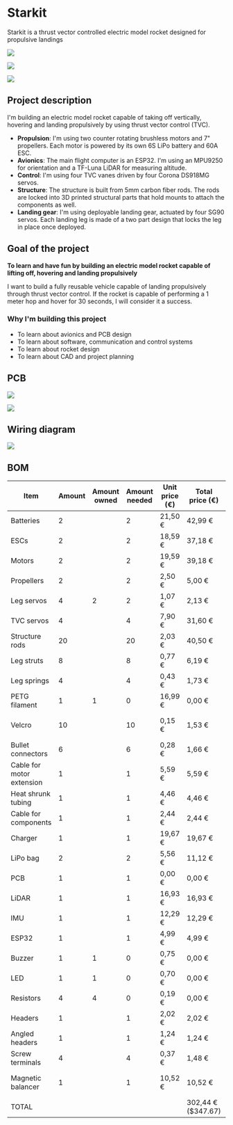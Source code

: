 # Starkit

Starkit is a thrust vector controlled electric model rocket designed for propulsive landings

![](Images/README1.png)

![](Images/README2.png)

![](Images/README3.png)

## Project description

I'm building an electric model rocket capable of taking off vertically, hovering and landing propulsively by using thrust vector control (TVC).

- **Propulsion**: I'm using two counter rotating brushless motors and 7" propellers. Each motor is powered by its own 6S LiPo battery and 60A ESC.
- **Avionics**: The main flight computer is an ESP32. I'm using an MPU9250 for orientation and a TF-Luna LiDAR for measuring altitude.
- **Control**: I'm using four TVC vanes driven by four Corona DS918MG servos.
- **Structure**: The structure is built from 5mm carbon fiber rods. The rods are locked into 3D printed structural parts that hold mounts to attach the components as well.
- **Landing gear**: I'm using deployable landing gear, actuated by four SG90 servos. Each landing leg is made of a two part design that locks the leg in place once deployed.

## Goal of the project

**To learn and have fun by building an electric model rocket capable of lifting off, hovering and landing propulsively**

I want to build a fully reusable vehicle capable of landing propulsively through thrust vector control. If the rocket is capable of performing a 1 meter hop and hover for 30 seconds, I will consider it a success.

### Why I'm building this project

- To learn about avionics and PCB design
- To learn about software, communication and control systems
- To learn about rocket design
- To learn about CAD and project planning

## PCB

![](Images/PCB10.png)

![](Images/PCB8.png)

## Wiring diagram

![](Images/WiringDiagram.png)

## BOM

| Item                      | Amount | Amount owned | Amount needed | Unit price (€) | Total price (€)    | Link                                                                                                                                                                                                                                                                                                                                                                                                                                                                                                                                                                                                                                                                                                                                                 | Configuration           |
| ------------------------- | ------ | ------------ | ------------- | -------------- | ------------------ | ---------------------------------------------------------------------------------------------------------------------------------------------------------------------------------------------------------------------------------------------------------------------------------------------------------------------------------------------------------------------------------------------------------------------------------------------------------------------------------------------------------------------------------------------------------------------------------------------------------------------------------------------------------------------------------------------------------------------------------------------------- | ----------------------- |
| Batteries                 | 2      |              | 2             | 21,50 €        | 42,99 €            | https://www.amazon.es/HRB-reemplazo-bater%C3%ADa-helic%C3%B3pteros-multicopter/dp/B08TBQKL5B?__mk_es_ES=%C3%85M%C3%85%C5%BD%C3%95%C3%91&crid=2U28Y8KBC8R6M&dib=eyJ2IjoiMSJ9.LXgd79wYVsAlYN8cnheOxOF4z8WHjVPr62UBUdfznEQJUaDWFurwLly_Y13YaV3RCzLjk-IxK2Fx9W1uenqtNgzYBgRNuDVj7gfl4NINt41JqlagWhER4W6rHc6h9dRlsdaZ5Ce64atc4zXVoRv13AauXNFDNE45YwVqKeBIqNpf9GEJRRZUNdxUH4Pl90CMlF84Z880-oE7fsl0TjBh_6v0BYAjIXQ1fz_dwNbMJv1PuqQj3wlPIk55cYDsAPc5loPb8o5-Sp9KXF6ivD4jsehSx9MazX_DaFdfXWazJdw.h3kvJfKKLavn0LHZoaGCOh_W49E9_VzB4I3oYA7u7xY&dib_tag=se&keywords=6s+lipo&qid=1749288373&sprefix=6s+lip%2Caps%2C153&sr=8-46                                                                                                                                    |                         |
| ESCs                      | 2      |              | 2             | 18,59 €        | 37,18 €            | https://es.aliexpress.com/item/1005007477046035.html?spm=a2g0o.productlist.main.3.386577c09KkIA9&algo_pvid=33246dc7-7638-46ad-b82a-8027f90a3399&algo_exp_id=33246dc7-7638-46ad-b82a-8027f90a3399-2&pdp_ext_f=%7B%22order%22%3A%221041%22%2C%22eval%22%3A%221%22%2C%22orig_sl_item_id%22%3A%221005007477046035%22%2C%22orig_item_id%22%3A%221005006909796101%22%7D&pdp_npi=4%40dis%21EUR%2125.40%2112.19%21%21%21203.69%2197.76%21%40211b80e117493716014395182e0aa8%2112000040910350509%21sea%21ES%210%21ABX&curPageLogUid=Syvg8hf9kOqB&utparam-url=scene%3Asearch%7Cquery_from%3A#nav-specification                                                                                                                                                  | Flier 60A V2            |
| Motors                    | 2      |              | 2             | 19,59 €        | 39,18 €            | https://es.aliexpress.com/item/1005005975992937.html?spm=a2g0o.productlist.main.8.504bn3sun3supR&algo_pvid=37cce2c5-c8eb-4d84-a651-7cc254a33470&algo_exp_id=37cce2c5-c8eb-4d84-a651-7cc254a33470-7&pdp_ext_f=%7B%22order%22%3A%227%22%2C%22eval%22%3A%221%22%7D&pdp_npi=4%40dis%21EUR%2122.93%2119.49%21%21%2125.86%2121.98%21%40211b816617499737898785401ed436%2112000035134152652%21sea%21ES%210%21ABX&curPageLogUid=8ZItec0QIfi4&utparam-url=scene%3Asearch%7Cquery_from%3A                                                                                                                                                                                                                                                                       | 1PCS KV1300             |
| Propellers                | 2      |              | 2             | 2,50 €         | 5,00 €             | https://immersion974.com/products/2-paires-dalprop-racerstar-cyclone-t7056c-7056-7x5-6x3-longue-portee-fpv-courses-helice?variant=37636740907168                                                                                                                                                                                                                                                                                                                                                                                                                                                                                                                                                                                                     |                         |
| Leg servos                | 4      | 2            | 2             | 1,07 €         | 2,13 €             | https://es.aliexpress.com/item/1005006572297006.html?spm=a2g0o.productlist.main.2.6d327beakrE4nq&algo_pvid=2c0991c4-8ac1-4d60-aff7-97e9de4a23dd&algo_exp_id=2c0991c4-8ac1-4d60-aff7-97e9de4a23dd-1&pdp_ext_f=%7B%22order%22%3A%224689%22%2C%22eval%22%3A%221%22%7D&pdp_npi=4%40dis%21EUR%212.71%212.21%21%21%213.03%212.47%21%402103919917492886741265488ec7a9%2112000037705759120%21sea%21ES%210%21ABX&curPageLogUid=Mx4vlddFCr1O&utparam-url=scene%3Asearch%7Cquery_from%3A                                                                                                                                                                                                                                                                        | 2Pcs 180 Degree         |
| TVC servos                | 4      |              | 4             | 7,90 €         | 31,60 €            | https://es.aliexpress.com/item/1005002272302617.html                                                                                                                                                                                                                                                                                                                                                                                                                                                                                                                                                                                                                                                                                                 | DS919MG x4              |
| Structure rods            | 20     |              | 20            | 2,03 €         | 40,50 €            | https://es.aliexpress.com/item/1005004263451845.html?spm=a2g0o.productlist.main.1.761ceYmheYmhd6&algo_pvid=e5415fe3-4327-4676-a66d-658a9bb2db3f&algo_exp_id=e5415fe3-4327-4676-a66d-658a9bb2db3f-0&pdp_ext_f=%7B%22order%22%3A%221623%22%2C%22eval%22%3A%221%22%7D&pdp_npi=4%40dis%21EUR%213.57%213.07%21%21%2128.65%2124.64%21%40211b431017492896503426651e8be3%2112000038328676176%21sea%21ES%210%21ABX&curPageLogUid=qhARfsXnKG4c&utparam-url=scene%3Asearch%7Cquery_from%3A                                                                                                                                                                                                                                                                      | 5Pcs 5.0x500mm          |
| Leg struts                | 8      |              | 8             | 0,77 €         | 6,19 €             | https://es.aliexpress.com/item/1005004263451845.html?spm=a2g0o.productlist.main.1.761ceYmheYmhd6&algo_pvid=e5415fe3-4327-4676-a66d-658a9bb2db3f&algo_exp_id=e5415fe3-4327-4676-a66d-658a9bb2db3f-0&pdp_ext_f=%7B%22order%22%3A%221623%22%2C%22eval%22%3A%221%22%7D&pdp_npi=4%40dis%21EUR%213.57%213.07%21%21%2128.65%2124.64%21%40211b431017492896503426651e8be3%2112000038328676176%21sea%21ES%210%21ABX&curPageLogUid=qhARfsXnKG4c&utparam-url=scene%3Asearch%7Cquery_from%3A                                                                                                                                                                                                                                                                      | 10Pcs 3.0x500mm         |
| Leg springs               | 4      |              | 4             | 0,43 €         | 1,73 €             | https://es.aliexpress.com/item/4000250320601.html?spm=a2g0o.productlist.main.1.5f69144ec1rYDm&algo_pvid=0e2fdce4-f2c5-40f6-83f7-67ac9305241b&algo_exp_id=0e2fdce4-f2c5-40f6-83f7-67ac9305241b-0&pdp_ext_f=%7B%22order%22%3A%221365%22%2C%22eval%22%3A%221%22%7D&pdp_npi=4%40dis%21EUR%211.34%210.99%21%21%211.50%211.11%21%40211b617b17492888951613089eab25%2112000026870638881%21sea%21ES%210%21ABX&curPageLogUid=aOtvWOKUPPKC&utparam-url=scene%3Asearch%7Cquery_from%3A                                                                                                                                                                                                                                                                           | 30mm 0.3 x 4            |
| PETG filament             | 1      | 1            | 0             | 16,99 €        | 0,00 €             | https://eu.store.bambulab.com/es/products/petg-translucent?id=49192018149724                                                                                                                                                                                                                                                                                                                                                                                                                                                                                                                                                                                                                                                                         |                         |
| Velcro                    | 10     |              | 10            | 0,15 €         | 1,53 €             | https://es.aliexpress.com/item/1005008063390791.html?spm=a2g0o.productlist.main.7.7935CBDhCBDhJD&algo_pvid=82ab8097-120f-49c0-bfd2-9221ed149b58&algo_exp_id=82ab8097-120f-49c0-bfd2-9221ed149b58-6&pdp_ext_f=%7B%22order%22%3A%222119%22%2C%22eval%22%3A%221%22%7D&pdp_npi=4%40dis%21EUR%211.15%210.99%21%21%219.21%217.95%21%4021039a5b17492912680996755eeb12%2112000043504951494%21sea%21ES%210%21ABX&curPageLogUid=XN77MbkCJ60X&utparam-url=scene%3Asearch%7Cquery_from%3A                                                                                                                                                                                                                                                                        | Rectangle 16x70mm 10pcs |
| Bullet connectors         | 6      |              | 6             | 0,28 €         | 1,66 €             | https://es.aliexpress.com/item/1005006400659486.html?spm=a2g0o.productlist.main.1.37683ccbXgkhPr&algo_pvid=22aa2fc1-add9-4555-bb5d-8170122417b8&algo_exp_id=22aa2fc1-add9-4555-bb5d-8170122417b8-0&pdp_ext_f=%7B%22order%22%3A%223980%22%2C%22eval%22%3A%221%22%7D&pdp_npi=4%40dis%21EUR%211.31%210.99%21%21%211.46%211.10%21%402103867617492898094714028e0921%2112000037032813999%21sea%21ES%210%21ABX&curPageLogUid=pehdywiyloSB&utparam-url=scene%3Asearch%7Cquery_from%3A                                                                                                                                                                                                                                                                        | 6Pair 4.0mm             |
| Cable for motor extension | 1      |              | 1             | 5,59 €         | 5,59 €             | https://es.aliexpress.com/item/1005006566120439.html?spm=a2g0o.productlist.main.1.57f039b470LHsH&algo_pvid=eb01c303-fb0d-48fe-b015-28dc3583114b&algo_exp_id=eb01c303-fb0d-48fe-b015-28dc3583114b-0&pdp_ext_f=%7B%22order%22%3A%224259%22%2C%22eval%22%3A%221%22%7D&pdp_npi=4%40dis%21EUR%216.56%215.40%21%21%2152.57%2143.28%21%40211b816617492903787692996e86a8%2112000037691464138%21sea%21ES%210%21ABX&curPageLogUid=ippPKrVhFn3g&utparam-url=scene%3Asearch%7Cquery_from%3A                                                                                                                                                                                                                                                                      | 3m 12 AWG               |
| Heat shrunk tubing        | 1      |              | 1             | 4,46 €         | 4,46 €             | https://es.aliexpress.com/item/1005005188307524.html?spm=a2g0o.tesla.0.0.4dcej0Zsj0ZsUd&pdp_npi=4%40dis%21EUR%212%2C10€%210%2C99€%21%21%21%21%21%40211b612817500001384372689ec846%2112000032032038883%21btf%21%21%21&afTraceInfo=1005005188307524__pc__c_ppc_item_bridge_pc_main__IQwes0f__1750000138532&gatewayAdapt=glo2esp                                                                                                                                                                                                                                                                                                                                                                                                                        | 580pcs in box           |
| Cable for components      | 1      |              | 1             | 2,44 €         | 2,44 €             | https://es.aliexpress.com/item/1005006566120439.html?spm=a2g0o.productlist.main.2.11a87387Kycknd&algo_pvid=198a24ce-2649-422a-be70-759f7e4ad08c&algo_exp_id=198a24ce-2649-422a-be70-759f7e4ad08c-1&pdp_ext_f=%7B%22order%22%3A%224277%22%2C%22eval%22%3A%221%22%7D&pdp_npi=4%40dis%21EUR%216.49%215.34%21%21%2152.57%2143.24%21%40210384cc17501889223512784eabb6%2112000037691464138%21sea%21ES%210%21ABX&curPageLogUid=Az62DYRaIplh&utparam-url=scene%3Asearch%7Cquery_from%3A                                                                                                                                                                                                                                                                      | Black 5M 20AWG          |
| Charger                   | 1      |              | 1             | 19,67 €        | 19,67 €            | https://es.aliexpress.com/item/1005007326920235.html?spm=a2g0o.productlist.main.25.1ee4130b71LMaE&utparam-url=scene%3Asearch%7Cquery_from%3Apc_back_same_best&algo_pvid=96a50608-e680-4398-9ac8-59a08becccd5&algo_exp_id=96a50608-e680-4398-9ac8-59a08becccd5&pdp_ext_f=%7B%22order%22%3A%224048%22%7D&pdp_npi=4%40dis%21EUR%2156.71%2117.36%21%21%21454.74%21139.15%21%40211b628117492908826713158e85fb%2112000040281503044%21sea%21ES%210%21ABX                                                                                                                                                                                                                                                                                                    |                         |
| LiPo bag                  | 2      |              | 2             | 5,56 €         | 11,12 €            | https://www.amazon.es/KUBDPQOR-bater%C3%ADa-Ign%C3%ADfuga-Explosiones-Proteger/dp/B0D6WDVMMQ?dib=eyJ2IjoiMSJ9.EBP3VYs7h0d46i2jEdIxCKP0RCziNsbeAdRnjLeE8Segq2aCxgiG8TaUSG9pjhEP5kb4TCmJDvvTbySqxWheuOfQSJpC3GV0VFwi3erFFE_vtUzrdDW6SQzrTM4v1oX_-QL77Y4_ZPMVrz8BhAXiTVmv6VJYg3sTffhQAcX2qMmE-DzR8BOlpTaodYAHj2pwl0eXWOGXwQWWrb9GUDiV4g_7BaYk1vnk4mZcEWNol4aLK8bs5B2g2urb97TYCW6RdLv3nLkAx9yHx4zj7G-5H0YhJ4oDjEtXmhuVA_VQWWs.4HBTMUuzYBEyHpB2geBzHTSd5y7LK7zdPYDjDSmmhfM&dib_tag=se&keywords=lipo+safe&qid=1749291023&sr=8-12                                                                                                                                                                                                                           |                         |
| PCB                       | 1      |              | 1             | 0,00 €         | 0,00 €             | https://jlcpcb.com/es/                                                                                                                                                                                                                                                                                                                                                                                                                                                                                                                                                                                                                                                                                                                               |                         |
| LiDAR                     | 1      |              | 1             | 16,93 €        | 16,93 €            | https://es.aliexpress.com/item/1005007773724655.html?spm=a2g0o.detail.pcDetailTopMoreOtherSeller.1.d03cnvSMnvSM4O&gps-id=pcDetailTopMoreOtherSeller&scm=1007.40196.439370.0&scm_id=1007.40196.439370.0&scm-url=1007.40196.439370.0&pvid=257a845b-bd4b-41b9-8eb4-32116a834614&_t=gps-id:pcDetailTopMoreOtherSeller,scm-url:1007.40196.439370.0,pvid:257a845b-bd4b-41b9-8eb4-32116a834614,tpp_buckets:668%232846%238112%231997&pdp_ext_f=%7B%22order%22%3A%22236%22%2C%22eval%22%3A%221%22%2C%22sceneId%22%3A%2230050%22%7D&pdp_npi=4%40dis%21EUR%2157.01%2116.91%21%21%21460.14%21136.51%21%40211b680e17505431540684235eaa38%2112000042158078686%21rec%21ES%21%21ABX&utparam-url=scene%3ApcDetailTopMoreOtherSeller%7Cquery_from%3A#nav-specification |                         |
| IMU                       | 1      |              | 1             | 12,29 €        | 12,29 €            | https://www.amazon.es/MPU%E2%80%919250-giroscopio-magn%C3%A9tico-aceleraci%C3%B3n-medici%C3%B3n/dp/B0BJ31W6KR                                                                                                                                                                                                                                                                                                                                                                                                                                                                                                                                                                                                                                        |                         |
| ESP32                     | 1      |              | 1             | 4,99 €         | 4,99 €             | https://es.aliexpress.com/item/1005008256121637.html?spm=a2g0o.productlist.main.1.46f27592KkhDQ6&aem_p4p_detail=202506080321268011175419467780003631533&algo_pvid=4f7e4e87-e7b9-43e2-9669-503fdb80d1ae&algo_exp_id=4f7e4e87-e7b9-43e2-9669-503fdb80d1ae-0&pdp_ext_f=%7B%22order%22%3A%22257%22%2C%22eval%22%3A%221%22%7D&pdp_npi=4%40dis%21EUR%215.46%214.96%21%21%216.10%215.54%21%40211b6c1917493780866902562efb03%2112000044390358746%21sea%21ES%210%21ABX&curPageLogUid=CkoJWcgnXXZE&utparam-url=scene%3Asearch%7Cquery_from%3A&search_p4p_id=202506080321268011175419467780003631533_1#nav-review                                                                                                                                               | 32D-Type-C-1PCS         |
| Buzzer                    | 1      | 1            | 0             | 0,75 €         | 0,00 €             | https://es.aliexpress.com/item/1005007592230799.html?spm=a2g0o.productlist.main.1.356aC484C484k3&algo_pvid=819561e8-b375-4570-83e4-714f464b8131&algo_exp_id=819561e8-b375-4570-83e4-714f464b8131-0&pdp_ext_f=%7B%22order%22%3A%2246%22%2C%22eval%22%3A%221%22%7D&pdp_npi=4%40dis%21EUR%212.33%210.75%21%21%2118.73%215.99%21%40210390c217503419577143060ed746%2112000041421776769%21sea%21ES%210%21ABX&curPageLogUid=WB7zU00jnQbC&utparam-url=scene%3Asearch%7Cquery_from%3A                                                                                                                                                                                                                                                                         |                         |
| LED                       | 1      | 1            | 0             | 0,70 €         | 0,00 €             | https://es.aliexpress.com/item/1005006942561228.html?spm=a2g0o.productlist.main.2.4f4620eaffVXXM&algo_pvid=2d0dae61-9e8a-4390-b421-1c9e1a1cae35&algo_exp_id=2d0dae61-9e8a-4390-b421-1c9e1a1cae35-1&pdp_ext_f=%7B%22order%22%3A%2251%22%2C%22eval%22%3A%221%22%7D&pdp_npi=4%40dis%21EUR%212.68%210.70%21%21%2121.56%215.61%21%40211b80d117503420023265406e6673%2112000038806749170%21sea%21ES%210%21ABX&curPageLogUid=Ud7lEb62zfWF&utparam-url=scene%3Asearch%7Cquery_from%3A                                                                                                                                                                                                                                                                         |                         |
| Resistors                 | 4      | 4            | 0             | 0,19 €         | 0,00 €             | https://es.aliexpress.com/item/1005007345052730.html?spm=a2g0o.productlist.main.2.4daf4384BgtyYb&algo_pvid=6cfb8a2a-37b7-4e76-8c01-f36b3aa0684e&algo_exp_id=6cfb8a2a-37b7-4e76-8c01-f36b3aa0684e-1&pdp_ext_f=%7B%22order%22%3A%224627%22%2C%22eval%22%3A%221%22%2C%22orig_sl_item_id%22%3A%221005007345052730%22%2C%22orig_item_id%22%3A%221005007010335100%22%7D&pdp_npi=4%40dis%21EUR%211.60%210.77%21%21%2112.85%216.17%21%40211b807017503420350251565ec044%2112000040354424593%21sea%21ES%210%21ABX&curPageLogUid=8nPfyjNQNS36&utparam-url=scene%3Asearch%7Cquery_from%3A                                                                                                                                                                        |                         |
| Headers                   | 1      |              | 1             | 2,02 €         | 2,02 €             | https://es.aliexpress.com/item/4000873858801.html?spm=a2g0o.productlist.main.1.438aMcaxMcaxHA&algo_pvid=8948f835-3dba-4bb3-a6ef-0351d63cb6cf&algo_exp_id=8948f835-3dba-4bb3-a6ef-0351d63cb6cf-0&pdp_ext_f=%7B%22order%22%3A%223640%22%2C%22eval%22%3A%221%22%7D&pdp_npi=4%40dis%21EUR%212.03%211.53%21%21%212.27%211.71%21%40211b813b17503404308943254e449c%2110000010058190554%21sea%21ES%210%21ABX&curPageLogUid=zYO2SICB1heb&utparam-url=scene%3Asearch%7Cquery_from%3A#nav-specification                                                                                                                                                                                                                                                         |                         |
| Angled headers            | 1      |              | 1             | 1,24 €         | 1,24 €             | https://es.aliexpress.com/item/1005008210852764.html?spm=a2g0o.detail.pcDetailTopMoreOtherSeller.5.1eaeV432V432MN&gps-id=pcDetailTopMoreOtherSeller&scm=1007.40196.439370.0&scm_id=1007.40196.439370.0&scm-url=1007.40196.439370.0&pvid=2362691a-9cfa-40b6-b383-5963bc6e059a&_t=gps-id:pcDetailTopMoreOtherSeller,scm-url:1007.40196.439370.0,pvid:2362691a-9cfa-40b6-b383-5963bc6e059a,tpp_buckets:668%232846%238110%231995&pdp_ext_f=%7B%22order%22%3A%22162%22%2C%22eval%22%3A%221%22%2C%22sceneId%22%3A%2230050%22%7D&pdp_npi=4%40dis%21EUR%211.24%210.99%21%21%211.39%211.11%21%4021038df617505419994764643e6b41%2112000044248658299%21rec%21ES%21%21ABX&utparam-url=scene%3ApcDetailTopMoreOtherSeller%7Cquery_from%3A                         | 5Pin 5PCS               |
| Screw terminals           | 4      |              | 4             | 0,37 €         | 1,48 €             | https://es.aliexpress.com/item/1005003556955422.html?spm=a2g0o.productlist.main.3.3caf577cKYWN3O&algo_pvid=340ecbec-d2a6-419c-bd93-93956aa32efc&algo_exp_id=340ecbec-d2a6-419c-bd93-93956aa32efc-1&pdp_ext_f=%7B%22order%22%3A%22552%22%2C%22eval%22%3A%221%22%7D&pdp_npi=4%40dis%21EUR%211.59%210.99%21%21%211.78%211.11%21%40210390c217503411498531989ed743%2112000026274837536%21sea%21ES%210%21ABX&curPageLogUid=msIM3PVHPRlV&utparam-url=scene%3Asearch%7Cquery_from%3A                                                                                                                                                                                                                                                                         | 2Pin 5Pcs               |
| Magnetic balancer         | 1      |              | 1             | 10,52 €        | 10,52 €            | https://www.amazon.es/Hobbypower-Multirotor-Propeller-Magn%C3%A9tico-Quadcopter/dp/B00GSKSFM6?__mk_es_ES=%C3%85M%C3%85%C5%BD%C3%95%C3%91&crid=1Y3D0M00HPAML&dib=eyJ2IjoiMSJ9.TuTH0MKorCpoiaKcuztv5uWmJWleMAYXeDQycNbQ4IHivDQ105jsGrrjYZ11Sx7rg6FHVSvKujnNcWT_9lNPbTIiUqPn2WHdsZ_zTbJQcPzBM1D9I71DuqtkUYKXEyrq6ng_BWkLqkpwmIwsPoCh9qeQeEqdkKkKAp9_YUOeBDmXgSaBJmB1Kgr4bQ4joYWMVLeG3Xx2xtgtuxQfYcW465nYuV7QSnTvXNQ15mXIQQFIjNy7ab1Ct7_8X6uE0uhkFchynzrup0nNjkwCBmpCAtYj_57xiFfdTUPbxArW8O8.HO9O6JUpm8p1K876pSry3QmQJbRnl_hQBwxro1-oBcA&dib_tag=se&keywords=propeller+balancer&qid=1750349895&sprefix=propeller+balancer%2Caps%2C152&sr=8-2                                                                                                             |                         |
| TOTAL                     |        |              |               |                | 302,44 € ($347.67) |                                                                                                                                                                                                                                                                                                                                                                                                                                                                                                                                                                                                                                                                                                                                                      |                         |
